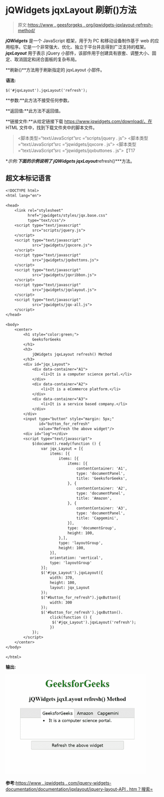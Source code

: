 # jQWidgets jqxLayout 刷新()方法

> 原文:[https://www . geesforgeks . org/jqwidgets-jqxlayout-refresh-method/](https://www.geeksforgeeks.org/jqwidgets-jqxlayout-refresh-method/)

***jQWidgets*** 是一个 JavaScript 框架，用于为 PC 和移动设备制作基于 web 的应用程序。它是一个非常强大、优化、独立于平台并且得到广泛支持的框架。 ***jqxLayout*** 用于表示 jQuery 小部件，该部件用于创建具有嵌套、调整大小、固定、取消固定和闭合面板的复杂布局。

**刷新()**方法用于刷新指定的 jqxLayout 小部件。

**语法:**

```
$('#jqxLayout').jqxLayout('refresh');
```

**参数:**此方法不接受任何参数。

**返回值:**此方法不返回值。

**链接文件:**从给定链接下载 https://www.jqwidgets.com/download/。在 HTML 文件中，找到下载文件夹中的脚本文件。

> <link rel="”stylesheet”" href="”jqwidgets/styles/jqx.base.css”" type="”text/css”">
> <脚本类型=“text/JavaScript”src =“scripts/jquery . js”></脚本>
> <脚本类型=“text/JavaScript”src =“jqwidgets/jqxcore . js”></脚本>
> <脚本类型=“text/JavaScript”src =“jqwidgets/jqxbuttones . js”>【T17

**示例:**下面的示例说明了 jQWidgets jqxLayout***refresh()***方法。

## 超文本标记语言

```
<!DOCTYPE html>
<html lang="en">

<head>
    <link rel="stylesheet" 
          href="jqwidgets/styles/jqx.base.css" 
          type="text/css"/>
    <script type="text/javascript" 
            src="scripts/jquery.js">
    </script>
    <script type="text/javascript" 
            src="jqwidgets/jqxcore.js">
    </script>
    <script type="text/javascript" 
            src="jqwidgets/jqxbuttons.js">
    </script>
    <script type="text/javascript" 
            src="jqwidgets/jqxribbon.js">
    </script>
    <script type="text/javascript" 
            src="jqwidgets/jqxlayout.js">
    </script>
    <script type="text/javascript" 
            src="jqwidgets/jqx-all.js">
    </script>
</head>

<body>
    <center>
        <h1 style="color:green;">
            GeeksforGeeks
        </h1>
        <h3>
            jQWidgets jqxLayout refresh() Method
        </h3>
        <div id="jqx_Layout">
            <div data-container="A1">
                <li>It is a computer science portal.</li>
            </div>
            <div data-container="A2">
                <li>It is a eCommerce platform.</li>
            </div>
            <div data-container="A3">
                <li>It is a service based company.</li>
            </div>
        </div>
        <input type="button" style="margin: 5px;" 
               id="button_for_refresh" 
               value="Refresh the above widget"/>
        <div id="log"></div>
        <script type="text/javascript">
            $(document).ready(function () {
                var jqx_Layout = [{
                    items: [{
                        items: [{
                            items: [{
                                contentContainer: 'A1',
                                type: 'documentPanel',
                                title: 'GeeksforGeeks',
                            }, {
                                contentContainer: 'A2',
                                type: 'documentPanel',
                                title: 'Amazon',
                            }, {
                                contentContainer: 'A3',
                                type: 'documentPanel',
                                title: 'Capgemini',
                            }],
                            type: 'documentGroup',
                            height: 100,
                        },],
                        type: 'layoutGroup',
                        height: 100,
                    }],
                    orientation: 'vertical',
                    type: 'layoutGroup'
                }];
                $('#jqx_Layout').jqxLayout({
                    width: 370,
                    height: 100,
                    layout: jqx_Layout
                });
                $("#button_for_refresh").jqxButton({
                    width: 300
                });
                $('#button_for_refresh').jqxButton().
                    click(function () {
                     $('#jqx_Layout').jqxLayout('refresh');
                    })
            });
        </script>
    </center>
</body>

</html>
```

**输出:**

![](img/30214d3fa7087eaa877b4b062a4b3893.png)

**参考:**[https://www . jqwidgets . com/jquery-widgets-documentation/documentation/jqxlayout/jquery-layout-API . htm？搜索=](https://www.jqwidgets.com/jquery-widgets-documentation/documentation/jqxlayout/jquery-layout-api.htm?search=)